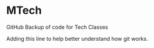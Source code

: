 # MTech
GitHub Backup of code for Tech Classes

Adding this line to help better understand how git works.